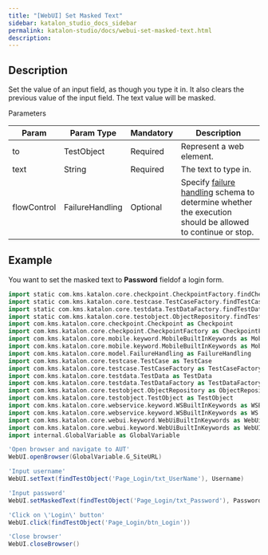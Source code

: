 ```yaml
---
title: "[WebUI] Set Masked Text" 
sidebar: katalon_studio_docs_sidebar
permalink: katalon-studio/docs/webui-set-masked-text.html 
description: 
---
```

Description  
-------------

Set the value of an input field, as though you type it in. It also clears the previous value of the input field. The text value will be masked.

Parameters  

<table><thead><tr><th>Param</th><th>Param Type</th><th>Mandatory</th><th>Description</th></tr></thead><tbody><tr><td><span>to&nbsp;</span></td><td><span>TestObject</span></td><td><span>Required</span></td><td><span>Represent a web element.</span></td></tr><tr><td><span>text</span></td><td><span>String</span></td><td><span>Required</span></td><td><span>The text to type in.</span></td></tr><tr><td><span>flowControl</span></td><td><span>FailureHandling</span></td><td><span>Optional</span></td><td><span>Spec</span>ify <a href="https://docs.katalon.com/x/qAAM" rel="nofollow">failure handling</a> schema to determine whether the execution should be allowed to continue or stop.</td></tr></tbody></table>

Example  
---------

You want to set the masked text to **Password** fieldof a login form.

```groovy
import static com.kms.katalon.core.checkpoint.CheckpointFactory.findCheckpoint
import static com.kms.katalon.core.testcase.TestCaseFactory.findTestCase
import static com.kms.katalon.core.testdata.TestDataFactory.findTestData
import static com.kms.katalon.core.testobject.ObjectRepository.findTestObject
import com.kms.katalon.core.checkpoint.Checkpoint as Checkpoint
import com.kms.katalon.core.checkpoint.CheckpointFactory as CheckpointFactory
import com.kms.katalon.core.mobile.keyword.MobileBuiltInKeywords as MobileBuiltInKeywords
import com.kms.katalon.core.mobile.keyword.MobileBuiltInKeywords as Mobile
import com.kms.katalon.core.model.FailureHandling as FailureHandling
import com.kms.katalon.core.testcase.TestCase as TestCase
import com.kms.katalon.core.testcase.TestCaseFactory as TestCaseFactory
import com.kms.katalon.core.testdata.TestData as TestData
import com.kms.katalon.core.testdata.TestDataFactory as TestDataFactory
import com.kms.katalon.core.testobject.ObjectRepository as ObjectRepository
import com.kms.katalon.core.testobject.TestObject as TestObject
import com.kms.katalon.core.webservice.keyword.WSBuiltInKeywords as WSBuiltInKeywords
import com.kms.katalon.core.webservice.keyword.WSBuiltInKeywords as WS
import com.kms.katalon.core.webui.keyword.WebUiBuiltInKeywords as WebUiBuiltInKeywords
import com.kms.katalon.core.webui.keyword.WebUiBuiltInKeywords as WebUI
import internal.GlobalVariable as GlobalVariable

'Open browser and navigate to AUT'
WebUI.openBrowser(GlobalVariable.G_SiteURL)

'Input username'
WebUI.setText(findTestObject('Page_Login/txt_UserName'), Username)

'Input password'
WebUI.setMaskedText(findTestObject('Page_Login/txt_Password'), Password)

'Click on \'Login\' button'
WebUI.click(findTestObject('Page_Login/btn_Login'))

'Close browser'
WebUI.closeBrowser()
```